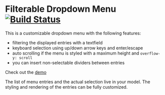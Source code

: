 # Filterable Dropdown Menu [![Build Status](https://travis-ci.org/kirchner/elm-selectize.svg?branch=master)](https://travis-ci.org/kirchner/elm-selectize)

This is a customizable dropdown menu with the following features:

* filtering the displayed entries with a textfield
* keyboard selection using up/down arrow keys and enter/escape
* auto scrolling if the menu is styled with a maximum height and `overflow-y:
  scroll`
* you can insert non-selectable dividers between entries

Check out the [demo](https://kirchner.github.io/elm-pat)

The list of menu entries and the actual selection live in your model.  The
styling and rendering of the entries can be fully customized.
